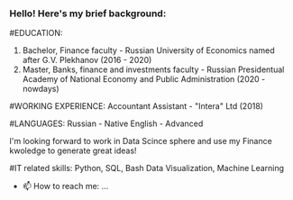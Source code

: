 ### Hello! Here's my brief background:

#EDUCATION: 
1. Bachelor, Finance faculty - Russian University of Economics named after G.V. Plekhanov (2016 - 2020)
2. Master,  Banks, finance and investments faculty - Russian Presidentual Academy of National Economy and Public Administration (2020 - nowdays)

#WORKING EXPERIENCE:
Accountant Assistant - "Intera" Ltd (2018)

#LANGUAGES:
Russian - Native
English - Advanced

I'm looking forward to work in Data Scince sphere and use my Finance kwoledge to generate great ideas!

#IT related skills:
Python, SQL, Bash
Data Visualization, Machine Learning

- 📫 How to reach me: ...

